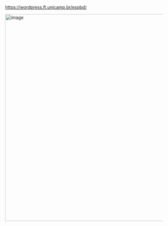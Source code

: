 https://wordpress.ft.unicamp.br/espbd/

<img width="979" height="662" alt="image" src="https://github.com/user-attachments/assets/e8e7a5d7-1400-4a52-9cd8-e81ae8222c34" />
